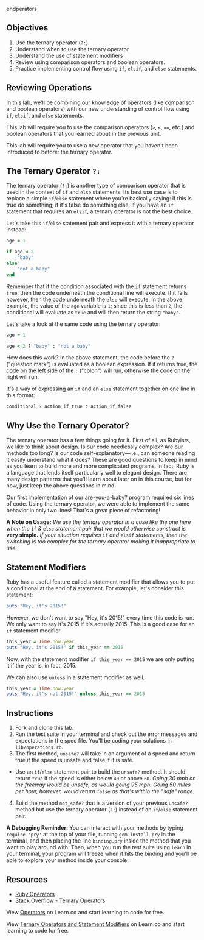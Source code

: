 endperators

## Objectives

1. Use the ternary operator (`?:`).
2. Understand when to use the ternary operator
3. Understand the use of statement modifiers
4. Review using comparison operators and boolean operators.
3. Practice implementing control flow using `if`, `elsif`, and `else` statements.

## Reviewing Operations

In this lab, we'll be combining our knowledge of operators (like comparison and boolean operators) with our new understanding of control flow using `if`, `elsif`, and `else` statements. 

This lab will require you to use the comparison operators (`>`, `<`, `==`, etc.) and boolean operators that you learned about in the previous unit.

This lab will require you to use a new operator that you haven't been introduced to before: the ternary operator.

## The Ternary Operator `?:`

The ternary operator (`?:`) is another type of comparison operator that is used in the context of `if` and `else` statements. Its best use case is to replace a simple `if`/`else` statement where you're basically saying: if this is true do something; if it's false do something else. If you have an `if` statement that requires an `elsif`, a ternary operator is not the best choice. 

Let's take this `if`/`else` statement pair and express it with a ternary operator instead: 

```ruby
age = 1

if age < 2
	"baby"
else
	"not a baby"
end 
```

Remember that if the condition associated with the `if` statement returns `true`, then the code underneath the conditional line will execute. If it fails however, then the code underneath the `else` will execute. In the above example, the value of the `age` variable is `1`; since this is less than `2`, the conditional will evaluate as `true` and will then return the string `"baby"`. 

Let's take a look at the same code using the ternary operator: 

```ruby
age = 1

age < 2 ? "baby" : "not a baby"
```

How does this work? In the above statement, the code before the `?` ("question mark") is evaluated as a boolean expression. If it returns true, the code on the left side of the `:` ("colon") will run, otherwise the code on the right will run. 

It's a way of expressing an `if` and an `else` statement together on one line in this format:

```ruby
conditional ? action_if_true : action_if_false
```
## Why Use the Ternary Operator?

The ternary operator has a few things going for it. First of all, as Rubyists, we like to think about design. Is our code needlessly complex? Are our methods too long? Is our code self-explanatory––i.e., can someone reading it easily understand what it does? These are good questions to keep in mind as you learn to build more and more complicated programs. In fact, Ruby is a language that lends itself particularly well to elegant design. There are many design patterns that you'll learn about later on in this course, but for now, just keep the above questions in mind. 

Our first implementation of our are-you-a-baby? program required six lines of code. Using the ternary operator, we were able to implement the same behavior in only two lines! That's a great piece of refactoring!

**A Note on Usage:** *We use the ternary operator in a case like the one here when the* `if` *&* `else` *statement pair that we would otherwise construct is* **very simple.** *If your situation requires* `if` *and* `elsif` *statements, then the switching is too complex for the ternary operator making it inappropriate to use.*

## Statement Modifiers
Ruby has a useful feature called a statement modifier that allows you to put a conditional at the end of a statement. For example, let's consider this statement:

```ruby
puts "Hey, it's 2015!"
``` 

However, we don't want to say "Hey, it's 2015!" every time this code is run. We only want to say it's 2015 if it's actually 2015. This is a good case for an `if` statement modifier.

```ruby
this_year = Time.now.year
puts "Hey, it's 2015!" if this_year == 2015
``` 
Now, with the statement modifier `if this_year == 2015` we are only putting it if the year is, in fact, 2015.

We can also use `unless` in a statement modifier as well. 

```ruby
this_year = Time.now.year
puts "Hey, it's not 2015!" unless this_year == 2015
``` 


## Instructions

1. Fork and clone this lab. 
2. Run the test suite in your terminal and check out the error messages and expectations in the spec file. You'll be coding your solutions in `lib/operations.rb`.
3. The first method, `unsafe?` will take in an argument of a speed and return true if the speed is unsafe and false if it is safe. 
  * Use an `if`/`else` statement pair to build the `unsafe?` method. It should return `true` if the speed is either below `40` or above `60`. *Going 30 mph on the freeway would be unsafe, as would going 95 mph. Going 50 miles per hour, however, would return `false` as that's within the "safe" range.*
4.  Build the method `not_safe?` that is a version of your previous `unsafe?` method but use the ternary operator (`?:`) instead of an `if`/`else` statement pair.

**A Debugging Reminder:** You can interact with your methods by typing `require 'pry'` at the top of your file, running `gem install pry` in the terminal, and then placing the line `binding.pry` inside the method that you want to play around with. Then, when you run the test suite using `learn` in your terminal, your program will freeze when it hits the binding and you'll be able to explore your method inside your console.

## Resources

* [Ruby Operators](http://www.techotopia.com/index.php/Ruby_Operators)
* [Stack Overflow - Ternary Operators](http://stackoverflow.com/a/4252945)

<p data-visibility='hidden'>View <a href='https://learn.co/lessons/operators' title='Operators'>Operators</a> on Learn.co and start learning to code for free.</p>

<p class='util--hide'>View <a href='https://learn.co/lessons/operators'>Ternary Operators and Statement Modifiers</a> on Learn.co and start learning to code for free.</p>
